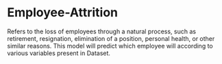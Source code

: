 # Employee-Attrition
Refers to the loss of employees through a natural process, such as retirement, resignation, elimination of a position, personal health, or other similar reasons.
This model will predict which employee will according to various variables present in Dataset.
